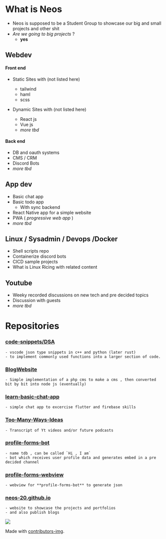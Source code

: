 # What is Neos

* Neos is supposed to be a Student Group to showcase our big and small projects and other shit
* _Are we going to big projects_ ?
	* **yes**


## Webdev 

#### Front end

* Static Sites with (not listed here) 
  * tailwind
  * haml
  * scss
  
* Dynamic Sites with (not listed here)
  * React js 
  * Vue js
  * _more tbd_

####  Back end 
* DB and oauth systems
* CMS / CRM
* Discord Bots
* _more tbd_

## App dev
* Basic chat app
* Basic todo app
    * With sync backend
* React Native app for a simple website
* PWA ( _progressive web app_ )
* _more tbd_

## Linux / Sysadmin / Devops /Docker

* Shell scripts repo
* Containerize discord bots
* CICD sample projects
* What is Linux Ricing with related content

## Youtube
* Weeky recorded discussions on new tech and pre decided topics
* Discussion with guests
* _more tbd_

# Repositories

### [code-snippets/DSA](https://github.com/neos-20/cp-snippets)
    - vscode json type snippets in c++ and python (later rust)
    - to implement commonly used functions into a larger section of code.

### [BlogWebsite](https://github.com/neos-20/BlogWebsite)
    - Simple implementation of a php cms to make a cms , then converted bit by bit into node js (eventually)

### [learn-basic-chat-app](https://github.com/neos-20/learn-basic-chat-app)
    - simple chat app to excercise flutter and firebase skills

### [Too-Many-Ways-Ideas](https://github.com/neos-20/Too-Many-Ways-Ideas)
    - Transcript of Yt videos and/or future podcasts

### [profile-forms-bot](https://github.com/neos-20/profile-forms-bot)
    - name tdb , can be called `Hi , I am`
    - bot which receives user profile data and generates embed in a pre decided channel
    
### [profile-forms-webview](https://github.com/neos-20/profile-forms-webview)
    - webview for **profile-forms-bot** to generate json

### [neos-20.github.io](https://github.com/neos-20/neos-20.github.io)
    - website to showcase the projects and portfolios
    - and also publish blogs

  


<a href="https://github.com/neos-20/neos-20/graphs/contributors">
  <img src="https://contrib.rocks/image?repo=neos-20/neos-20" />
</a>

Made with [contributors-img](https://contrib.rocks).
